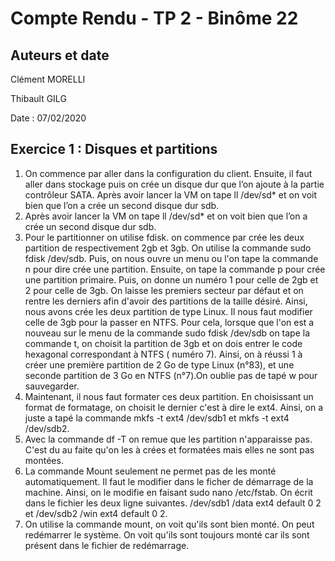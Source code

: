 # Compte Rendu - TP 2 - Binôme 22

## Auteurs et date
Clément MORELLI

Thibault GILG

Date : 07/02/2020
## Exercice 1 : Disques et partitions

1. On commence par aller dans la configuration du client. Ensuite, il faut aller dans stockage puis on crée un disque dur que l’on ajoute à la partie contrôleur SATA. Après avoir lancer la VM on tape ll /dev/sd* et on voit bien que l’on a crée un second disque dur sdb.
2.  Après avoir lancer la VM on tape ll /dev/sd* et on voit bien que l’on a crée un second disque dur sdb.
3. Pour le partitionner on utilise fdisk. on commence par crée les deux partition de respectivement 2gb et 3gb. On utilise la commande sudo fdisk /dev/sdb. Puis, on nous ouvre un menu ou l'on tape la commande n pour dire crée une partition. Ensuite, on tape la commande p pour crée une partition primaire. Puis, on donne un numéro 1 pour celle de 2gb et 2 pour celle de 3gb. On laisse les premiers secteur par défaut et on rentre les derniers afin d'avoir des partitions de la taille désiré. Ainsi, nous avons crée les deux partition de type Linux. Il nous faut modifier celle de 3gb pour la passer en NTFS. Pour cela, lorsque que l'on est a nouveau sur le menu de la commande  sudo fdisk /dev/sdb on tape la commande t, on choisit la partition de 3gb et on dois entrer le code hexagonal correspondant à NTFS ( numéro 7). Ainsi, on à réussi 1 à créer une première partition de 2 Go de type Linux (n°83), et une seconde partition de 3 Go en NTFS (n°7).On oublie pas de tapé w pour sauvegarder.
4. Maintenant, il nous faut formater ces deux partition. En choisissant un format de formatage, on choisit le dernier c'est à dire le ext4. Ainsi, on a juste a tapé la commande mkfs -t ext4 /dev/sdb1 et mkfs -t ext4 /dev/sdb2.
5. Avec la commande df -T on remue que les partition n'apparaisse pas. C'est du au faite qu'on les à crées et formatées mais elles ne sont pas montées.
6. La commande Mount seulement ne permet pas de les monté automatiquement. Il faut le modifier dans le ficher de démarrage de la machine. Ainsi, on le modifie en faisant sudo nano /etc/fstab. On écrit dans le fichier les deux ligne suivantes. /dev/sdb1 /data ext4 default 0 2 et /dev/sdb2 /win ext4 default 0 2.
7. On utilise la commande mount, on voit qu'ils sont bien monté. On peut redémarrer le système. On voit qu'ils sont toujours monté car ils sont présent dans le fichier de redémarrage.
